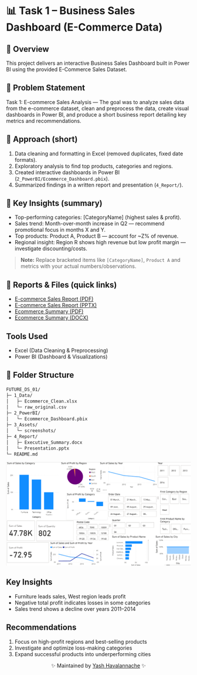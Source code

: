# 📊 Task 1 – Business Sales Dashboard (E-Commerce Data) 

## 📌 Overview
This project delivers an interactive Business Sales Dashboard built in Power BI using the provided E-Commerce Sales Dataset.

## 📌 Problem Statement
Task 1: E-commerce Sales Analysis — The goal was to analyze sales data from the e-commerce dataset, clean and preprocess the data, create visual dashboards in Power BI, and produce a short business report detailing key metrics and recommendations.

## 🧭 Approach (short)
1. Data cleaning and formatting in Excel (removed duplicates, fixed date formats).
2. Exploratory analysis to find top products, categories and regions.
3. Created interactive dashboards in Power BI (`2_PowerBI/Ecommerce_Dashboard.pbix`).
4. Summarized findings in a written report and presentation (`4_Report/`).

## 🔎 Key Insights (summary)
- Top-performing categories: [CategoryName] (highest sales & profit).  
- Sales trend: Month-over-month increase in Q2 — recommend promotional focus in months X and Y.  
- Top products: Product A, Product B — account for ~Z% of revenue.  
- Regional insight: Region R shows high revenue but low profit margin — investigate discounting/costs.

> **Note:** Replace bracketed items like `[CategoryName]`, `Product A` and metrics with your actual numbers/observations.

## 📑 Reports & Files (quick links)
- [E-commerce Sales Report (PDF)](./4_Report/E-commerce-Sales-Report.pdf)  
- [E-commerce Sales Report (PPTX)](./4_Report/E-commerce-Sales-Report.pptx)  
- [Ecommerce Summary (PDF)](./4_Report/Ecommerce_summary.pdf)  
- [Ecommerce Summary (DOCX)](./4_Report/Ecommerce_summary.docx)

## Tools Used
- Excel (Data Cleaning & Preprocessing)
- Power BI (Dashboard & Visualizations)

## 📂 Folder Structure

```text
FUTURE_DS_01/
├─ 1_Data/
│   ├─ Ecommerce_Clean.xlsx
│   └─ raw_original.csv
├─ 2_PowerBI/
│   └─ Ecommerce_Dashboard.pbix
├─ 3_Assets/
│   └─ screenshots/
├─ 4_Report/
│   ├─ Executive_Summary.docx
│   └─ Presentation.pptx
└─ README.md
```

![E-commerce Analysis Dashboard](3_Assets/dashboard.png)


## Key Insights
- Furniture leads sales, West region leads profit
- Negative total profit indicates losses in some categories
- Sales trend shows a decline over years 2011–2014

## Recommendations
1. Focus on high-profit regions and best-selling products
2. Investigate and optimize loss-making categories
3. Expand successful products into underperforming cities

<p align="center"> ✨ Maintained by <a href="https://github.com/yashhavalannache">Yash Havalannache</a> ✨ </p> 